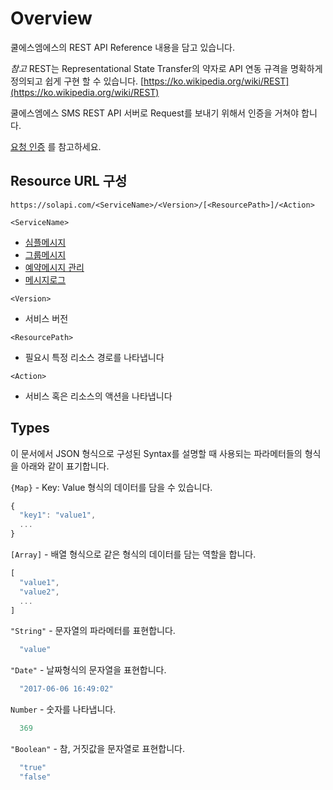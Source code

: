 # Overview

쿨에스엠에스의 REST API Reference 내용을 담고 있습니다.

_참고_ REST는 Representational State Transfer의 약자로 API 연동 규격을 명확하게 정의되고 쉽게 구현 할 수 있습니다. [https://ko.wikipedia.org/wiki/REST](https://ko.wikipedia.org/wiki/REST)

쿨에스엠에스 SMS REST API 서버로 Request를 보내기 위해서 인증을 거쳐야 합니다.

[요청 인증](request-authentication.md) 를 참고하세요.

## Resource URL 구성

`https://solapi.com/<ServiceName>/<Version>/[<ResourcePath>]/<Action>`

`<ServiceName>`

* [심플메시지]()
* [그룹메시지]()
* [예약메시지 관리]()
* [메시지로그]()

`<Version>`

* 서비스 버전

`<ResourcePath>`

* 필요시 특정 리소스 경로를 나타냅니다

`<Action>`

* 서비스 혹은 리소스의 액션을 나타냅니다

## Types

이 문서에서 JSON 형식으로 구성된 Syntax를 설명할 때 사용되는 파라메터들의 형식을 아래와 같이 표기합니다.

`{Map}` - Key: Value 형식의 데이터를 담을 수 있습니다.

```javascript
{
  "key1": "value1",
  ...
}
```

`[Array]` - 배열 형식으로 같은 형식의 데이터를 담는 역할을 합니다.

```javascript
[
  "value1",
  "value2",
  ...
]
```

`"String"` - 문자열의 파라메터를 표현합니다.

```javascript
  "value"
```

`"Date"` - 날짜형식의 문자열을 표현합니다.

```javascript
  "2017-06-06 16:49:02"
```

`Number` - 숫자를 나타냅니다.

```javascript
  369
```

`"Boolean"` - 참, 거짓값을 문자열로 표현합니다.

```javascript
  "true"
  "false"
```

